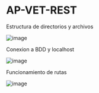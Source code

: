# AP-VET-REST

Estructura de directorios y archivos

![image](https://github.com/DavidPK8/AP-VET-REST/assets/127541791/856041df-6a53-452c-ac1b-9ba69000a8db)

Conexion a BDD y localhost

![image](https://github.com/DavidPK8/AP-VET-REST/assets/127541791/f482c8b4-efb2-4f04-a5ac-d131414d522f)

Funcionamiento de rutas

![image](https://github.com/DavidPK8/AP-VET-REST/assets/127541791/9283b922-00c7-40dd-9b1f-e0dbc4dbfa92)
